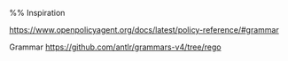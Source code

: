 %% Inspiration

https://www.openpolicyagent.org/docs/latest/policy-reference/#grammar

Grammar
https://github.com/antlr/grammars-v4/tree/rego
